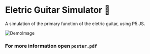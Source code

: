 # Eletric Guitar Simulator 🎸

A simulation of the primary function of the eletric guitar, using P5.JS.

![DemoImage](https://github.com/capelosini/EletricGuitarSim/assets/57864727/f08666e9-4688-497c-bbc1-ca079784cf09)


### For more information open ```poster.pdf```
